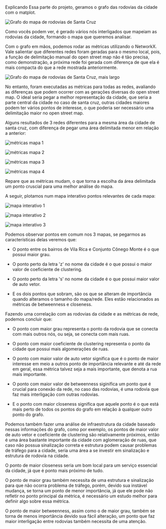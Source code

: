 Explicando Essa parte do projeto, geramos o grafo das rodovias da cidade com o matplot.

![Grafo do mapa de rodovias de Santa Cruz](download.png)

Como vocês podem ver, é gerado vários nós interligados que mapeiam as rodovias da cidade, formando o mapa que queremos analisar.

Com o grafo em mãos, podemos rodar as métricas utilizando o NetworkX. Vale salientar que diferentes redes foram geradas para o mesmo local, pois, a função de delimitação manual do open street map não é tão precisa, como demonstração, a próxima rede foi gerada com diferença de que ela é mais compacta do que a rede mostrada anteriormente.

![Grafo do mapa de rodovias de Santa Cruz, mais largo](download-1.png)

No entanto, foram executadas as métricas para todas as redes, avaliando as diferenças que podem ocorrer com as gerações diversas do open street map. O ideal seria pegar a melhor representação da cidade, que seria a parte central da cidade no caso de santa cruz, outras cidades maiores podem ter vários pontos de interesse, o que poderia ser necessário uma delimitação maior no open street map.

Alguns resultados de 3 redes diferentes para a mesma área da cidade de santa cruz, com diferença de pegar uma área delimitada menor em relação a anterior:

![métricas mapa 1](image.png)

![métricas mapa 2](image-1.png)

![métricas mapa 3](image-2.png)

![métricas mapa 4](image-3.png)

Repare que as métricas mudam, o que torna a escolha da área delimitada um ponto cruscial para uma melhor análise do mapa.

A seguir, plotamos num mapa interativo pontos relevantes de cada mapa:

![mapa interativo 1](image-4.png)

![mapa interativo 2](image-5.png)

![mapa interativo 3](image-6.png)

Podemos observar pontos em comum nos 3 mapas, se pegarmos as características delas veremos que:
- O ponto entre os bairros de Vila Rica e Conjunto Cônego Monte é o que possui maior grau.

- O ponto perto da letra 'z' no nome da cidade é o que possui o maior valor de coeficiente de clustering.

- O ponto perto da letra 's' no nome da cidade é o que possui maior valor de auto vetor.

- E os dois pontos que sobram, são os que se alteram de importância quando alteramos o tamanho do mapa/rede. Eles estão relacionados as métricas de betweenness e closeness.

Fazendo uma correlação com as rodovias da cidade e as métricas de rede, podemos concluir que:
- O ponto com maior grau representa o ponto da rodovia que se conecta com mais outros nós, ou seja, se conecta com mais ruas.

- O ponto com maior coeficiente de clustering representa o ponto da cidade que possui mais algomerações de ruas.

- O ponto com maior valor de auto vetor significa que é o ponto de maior interesse em meio a outros ponto de importância relevante e até da rede em geral, essa métrica talvez seja a mais importante, que denota a rua mais importante.

- O ponto com maior valor de betweenness siginifica um ponto que é crucial para conexão da rede, no caso das rodovias, é uma rodovia que faz mais interligação com outras rodovias.

- E o ponto com maior closeness significa que aquele ponto é o que está mais perto de todos os pontos do grafo em relação à qualquer outro ponto do grafo.

Podemos também fazer uma análise de infraestrutura da cidade baseado nessas informações do grafo, como por exemplo, os pontos de maior valor de auto vetor e coeficiente de clustering são relativamente próximos, então é uma área bastante importante da cidade com aglomeração de ruas, que caso não possua sinalização correta e estrutura podem causar problemas de tráfego para a cidade, seria uma área a se investir em sinalização e estrutura de rodovia na cidade.

O ponto de maior closeness seria um bom local para um serviço essencial da cidade, já que é ponto mais próximo de tudo.

O ponto de maior grau também necessita de uma estrutura e sinalização para que não ocorra problema de tráfego, porém, devido sua instável mudança, se torna um ponto de menor importância, já que ele pode não refletir no ponto principal da métrica, é necessário um estudo melhor para definir algo sobre essa métrica.

O ponto de maior betweenness, assim como o de maior grau, também se torna de menos importância devido sua fácil alteração, um ponto que faz maior interligação entre rodovias também necessita de uma atenção.